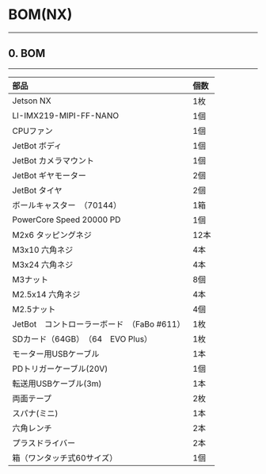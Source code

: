 # BOM(NX)

<hr>

## 0. BOM

<hr>

|部品|個数|
|:--|:--|
|Jetson NX|1枚|
|LI-IMX219-MIPI-FF-NANO|1個|
|CPUファン|1個|
|JetBot ボディ|1個|		
|JetBot カメラマウント　|1個|	
|JetBot ギヤモーター　|2個|		
|JetBot タイヤ　|2個|		
|ボールキャスター　（70144）| 1箱|		
|PowerCore Speed 20000 PD| 1個|		
|M2x6 タッピングネジ|12本|
|M3x10 六角ネジ|4本|
|M3x24 六角ネジ|4本|
|M3ナット|8個|
|M2.5x14 六角ネジ|4本|
|M2.5ナット|4個|		
|JetBot　コントローラーボード　（FaBo #611）	|1枚|	
|SDカード（64GB）　（64　EVO Plus）|1枚|		
|モーター用USBケーブル|1本|
|PDトリガーケーブル(20V)|1個|
|転送用USBケーブル(3m)|1本|
|両面テープ|2枚|
|スパナ(ミニ)|1本|
|六角レンチ|2本|
|プラスドライバー|2本|
|箱（ワンタッチ式60サイズ）|1個|
